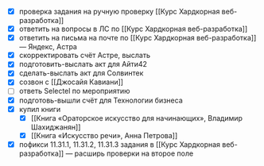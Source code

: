 - [x] проверка задания на ручную проверку [[Курс Хардкорная веб-разработка]]
- [x] ответить на вопросы в ЛС по [[Курс Хардкорная веб-разработка]]
- [x] ответить на письма на почте по [[Курс Хардкорная веб-разработка]] — Яндекс, Астра
- [x] скорректировать счёт Астре, выслать
- [x] подготовить-выслать акт для Айти42
- [x] сделать-выслать акт для Солвинтек
- [x] созвон с [[Джосайя Кавиани]]
- [ ] ответь Selectel по мероприятию
- [x] подготовь-вышли счёт для Технологии бизнеса
- [x] купил книги
	- [x] [[Книга «Ораторское искусство для начинающих», Владимир Шахиджанян]]
	- [x] [[Книга «Искусство речи», Анна Петрова]]
- [x] пофикси 11.31.1, 11.31.2, 11.31.3 задания в [[Курс Хардкорная веб-разработка]] — расширь проверки на второе поле